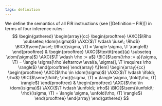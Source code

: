 ```yaml
---
tags: definition
---
```


We define the semantics of all FIR instructions (see [[Definition – FIR]]) in terms of four inference rules:
$$
\begin{gathered}
\begin{array}{cc}
\begin{prooftree}
    \AXC{$\Rho \subseteq \dom(\sigma)$}
    \AXC{$\T \vdash \iuse\; \Rho$}
    \BIC{$\sem{\iuse\; \Rho}(\sigma, \T) = \langle \sigma, \T \rangle$}
\end{prooftree}
&
\begin{prooftree}
    \AXC{$\texttt{read}(a) \subseteq \dom(\sigma)$}
    \AXC{$\T \vdash \rho := a$}
    \BIC{$\sem{\rho := a}(\sigma, \T) = \langle \sigma[\rho \leftarrow \eval(a, \sigma)], \T \requires \rho \rangle$}
\end{prooftree}
\end{array}
\\[1em]
\begin{array}{cc}
\begin{prooftree}
    \AXC{$\rho \in \dom(\sigma)$}
    \AXC{$\T \vdash \ifold\; \rho$}
    \BIC{$\sem{\ifold\; \rho}(\sigma, \T) = \langle \sigma, \fold(\rho, \T) \rangle$}
\end{prooftree}
&
\begin{prooftree}
    \AXC{$\rho \in \dom(\sigma)$}
    \AXC{$\T \vdash \iunfold\; \rho$}
    \BIC{$\sem{\iunfold\; \rho}(\sigma, \T) = \langle \sigma, \unfold(\rho, \T) \rangle$}
\end{prooftree}
\end{array}
\end{gathered}
$$
